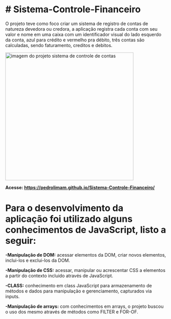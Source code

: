 # # Sistema-Controle-Financeiro

O projeto teve como foco criar um sistema de registro de contas de natureza devedora ou credora, a aplicação registra cada conta com seu valor e nome em uma caixa com um identificador visual do lado esquerdo da conta, azul para crédito e vermelho pra débito, três contas são calculadas, sendo faturamento, creditos e debitos.


<img width="400px" heigth="400px" src="https://user-images.githubusercontent.com/98844522/178559950-7d04513e-c012-4487-b041-7d5ab0cb56b4.png" alt="imagem do projeto sistema de controle de contas">

<strong>Acesse: https://pedrolimam.github.io/Sistema-Controle-Financeiro/ </strong>

# Para o desenvolvimento da aplicação foi utilizado alguns <strong>conhecimentos de JavaScript</strong>, listo a seguir:

<strong>-Manipulação de DOM:</strong> acessar elementos da DOM, criar novos elementos, inclui-los e exclui-los da DOM.

<strong>-Manipulação de CSS:</strong> acessar, manipular ou acrescentar CSS a elementos a partir do contexto incluido através de JavaScript.

<strong>-CLASS:</strong> conhecimento em class JavaScript para armazenamento de métodos e dados para manipulação e gerenciamento, capturados via inputs.

<strong>-Manipulação de arrays:</strong> com conhecimentos em arrays, o projeto buscou o uso dos mesmo através de métodos como FILTER e FOR-OF.
